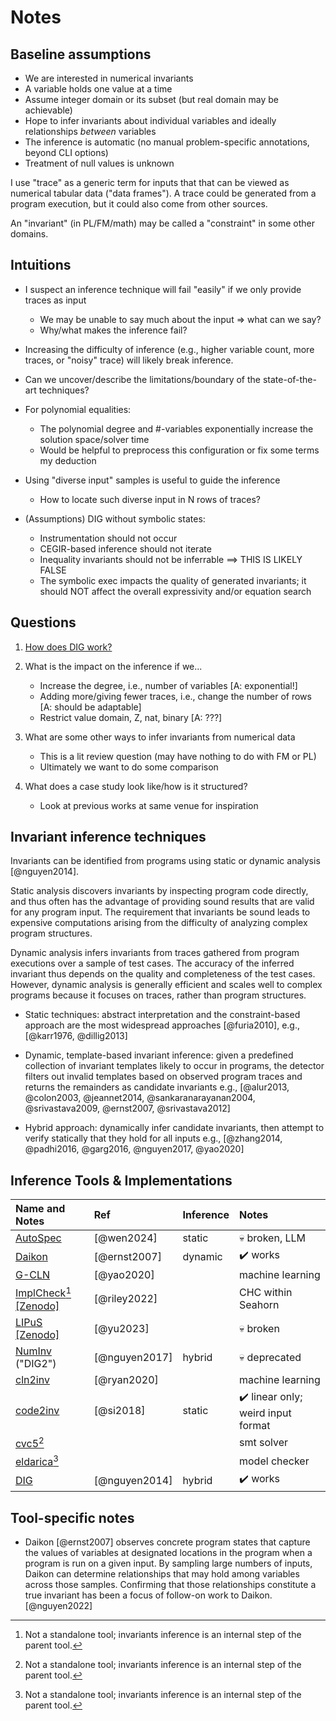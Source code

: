 # Notes

## Baseline assumptions

* We are interested in numerical invariants
* A variable holds one value at a time
* Assume integer domain or its subset (but real domain may be achievable) 
* Hope to infer invariants about individual variables and ideally relationships _between_ variables
* The inference is automatic (no manual problem-specific annotations, beyond CLI options)
* Treatment of null values is unknown

I use "trace" as a generic term for inputs that that can be viewed as numerical tabular data ("data frames").
A trace could be generated from a program execution, but it could also come from other sources.

An "invariant" (in PL/FM/math) may be called a "constraint" in some other domains.  

## Intuitions

* I suspect an inference technique will fail "easily" if we only provide traces as input
  - We may be unable to say much about the input => what can we say?
  - Why/what makes the inference fail?
  
* Increasing the difficulty of inference (e.g., higher variable count, more
  traces, or "noisy" trace) will likely break inference.

* Can we uncover/describe the limitations/boundary of the state-of-the-art
  techniques?

* For polynomial equalities: 
  - The polynomial degree and #-variables exponentially increase the solution space/solver time
  - Would be helpful to preprocess this configuration or fix some terms my deduction
  
* Using "diverse input" samples is useful to guide the inference
  - How to locate such diverse input in N rows of traces?

* (Assumptions) DIG without symbolic states:
  - Instrumentation should not occur
  - CEGIR-based inference should not iterate
  - Inequality invariants should not be inferrable ==> THIS IS LIKELY FALSE
  - The symbolic exec impacts the quality of generated invariants;
    it should NOT affect the overall expressivity and/or equation search 
  
## Questions

1. [How does DIG work?](dig.md)

2. What is the impact on the inference if we...
    * Increase the degree, i.e., number of variables [A: exponential!]
    * Adding more/giving fewer traces, i.e., change the number of rows [A: should be adaptable]
    * Restrict value domain, Z, nat, binary [A: ???]

3. What are some other ways to infer invariants from numerical data
    * This is a lit review question (may have nothing to do with FM or PL)
    * Ultimately we want to do some comparison

4. What does a case study look like/how is it structured?
    * Look at previous works at same venue for inspiration

## Invariant inference techniques

Invariants can be identified from programs using static or dynamic analysis [@nguyen2014].

Static analysis discovers invariants by inspecting program code directly, and
thus often has the advantage of providing sound results that are valid for any
program input. The requirement that invariants be sound leads to expensive
computations arising from the difficulty of analyzing complex program
structures.

Dynamic analysis infers invariants from traces gathered from program executions
over a sample of test cases. The accuracy of the inferred invariant thus depends
on the quality and completeness of the test cases. However, dynamic analysis is
generally efficient and scales well to complex programs because it focuses on
traces, rather than program structures.

- Static techniques: abstract interpretation and the constraint-based approach
  are the most widespread approaches [@furia2010], e.g., [@karr1976, @dillig2013]

- Dynamic, template-based invariant inference: given a predefined collection of
  invariant templates likely to occur in programs, the detector filters out
  invalid templates based on observed program traces and returns the remainders
  as candidate invariants
  e.g., [@alur2013, @colon2003, @jeannet2014, @sankaranarayanan2004,
  @srivastava2009, @ernst2007, @srivastava2012]

- Hybrid approach: dynamically infer candidate invariants, then attempt to
  verify statically that they hold for all inputs
  e.g., [@zhang2014, @padhi2016, @garg2016, @nguyen2017, @yao2020]

## Inference Tools & Implementations

| Name and Notes                            | Ref           | Inference | Notes                              |
|:------------------------------------------|:--------------|:----------|:-----------------------------------|
| [AutoSpec][AUTOSPEC]                      | [@wen2024]    | static    | 💀 broken, LLM                     |
| [Daikon][DAIKON]                          | [@ernst2007]  | dynamic   | ✔️ works                           |
| [G-CLN][G-CLN]                            | [@yao2020]    |           | machine learning                   |
| [ImplCheck][IMPLC][^1] [[Zenodo]][IMPLCZ] | [@riley2022]  |           | CHC within Seahorn                 |
| [LIPuS][LIPUS] [[Zenodo]][LIPUSZ]         | [@yu2023]     |           | 💀 broken                          |
| [NumInv][NUMINV] ("DIG2")                 | [@nguyen2017] | hybrid    | 💀 deprecated                      |
| [cln2inv][CLN2]                           | [@ryan2020]   |           | machine learning                   |
| [code2inv][CODE2]                         | [@si2018]     | static    | ✔️ linear only; weird input format |
| [cvc5][CVC5][^1]                          |               |           | smt solver                         |
| [eldarica][ELDERICA][^1]                  |               |           | model checker                      |
| [DIG][DIG]                                | [@nguyen2014] | hybrid    | ✔️ works                           |

[NUMINV]: https://github.com/dynaroars/numinv
[G-CLN]: https://github.com/jyao15/G-CLN
[CLN2]: https://github.com/gryan11/cln2inv.git
[CODE2]: https://github.com/PL-ML/code2inv.git
[CVC5]: https://github.com/cvc5/cvc5
[ELDERICA]: https://github.com/uuverifiers/eldarica
[LIPUS]: https://github.com/Santiago-Yu/LIPuS
[LIPUSZ]: https://zenodo.org/records/7909725
[IMPLC]: https://github.com/grigoryfedyukovich/aeval.git
[IMPLCZ]: https://zenodo.org/records/7047061
[AUTOSPEC]: https://sites.google.com/view/autospecification
[DAIKON]: https://plse.cs.washington.edu/daikon
[DIG]: https://github.com/dynaroars/dig

## Tool-specific notes

* Daikon [@ernst2007] observes concrete program states that capture the values
  of variables at designated locations in the program when a program is run on a
  given input. By sampling large numbers of inputs, Daikon can determine
  relationships that may hold among variables across those samples. Confirming
  that those relationships constitute a true invariant has been a focus of
  follow-on work to Daikon. [@nguyen2022]



[^1]: Not a standalone tool; invariants inference is an internal step of the parent tool.